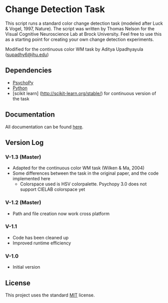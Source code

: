 # Change Detection Task

This script runs a standard color change detection task (modeled after Luck & Vogel, 1997, Nature). The script was written by Thomas Nelson for the Visual Cognitive Neuroscience Lab at Brock University. Feel free to use this as a starting point for creating your own change detection experiments.

Modified for the continuous color WM task by Aditya Upadhyayula (supadhy6@jhu.edu)

## Dependencies

- [PsychoPy](http://www.psychopy.org/)
- [Python](http://www.python.org/)
- [scikit learn] (http://scikit-learn.org/stable/) for continuous version of the task

## Documentation

All documentation can be found [here]().

## Version Log

### V-1.3 (Master)
- Adapted for the continuous color WM task (Wilken & Ma, 2004)
- Some differences between the task in the original paper, and the code implemented here
	* Colorspace used is HSV colorpalette. Psychopy 3.0 does not support CIELAB colorspace yet

### V-1.2 (Master)
- Path and file creation now work cross platform

### V-1.1
- Code has been cleaned up
- Improved runtime efficiency

### V-1.0
- Initial version

## License

This project uses the standard [MIT](/LICENSE.md) license.
